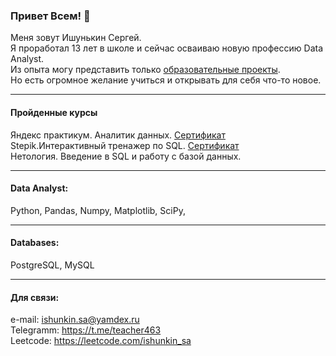 ### Привет Всем! 👋

<!--
**ishunkinsa/ishunkinsa** is a ✨ _special_ ✨ repository because its `README.md` (this file) appears on your GitHub profile.

Here are some ideas to get you started:

- 🔭 I’m currently working on ...
- 🌱 I’m currently learning ...
- 👯 I’m looking to collaborate on ...
- 🤔 I’m looking for help with ...
- 💬 Ask me about ...
- 📫 How to reach me: ...
- 😄 Pronouns: ...
- ⚡ Fun fact: ...
-->

Меня зовут Ишунькин Сергей.<br>
Я проработал 13 лет в школе и сейчас осваиваю новую профессию Data Analyst.<br>
Из опыта могу представить только [образовательные проекты](https://github.com/ishunkinsa/yandex_practicum_DA).<br>
Но есть огромное желание учиться и открывать для себя что-то новое.

---
#### Пройденные курсы

Яндекс практикум. Аналитик данных. [Сертификат](https://github.com/ishunkinsa/ishunkinsa/blob/main/%D0%98%D0%A1A_20232DA00751.pdf)<br>
Stepik.Интерактивный тренажер по SQL. [Сертификат](https://github.com/ishunkinsa/ishunkinsa/blob/main/%D0%98%D0%A1%D0%90-stepik-certificate.pdf)<br>
Нетология. Введение в SQL и работу с базой данных.<br>

---
#### Data Analyst: 
Python, Pandas, Numpy, Matplotlib, SciPy,

---

#### Databases: 
PostgreSQL, MySQL 

---

#### Для связи:

e-mail: ishunkin.sa@yamdex.ru<br>
Telegramm: https://t.me/teacher463<br>
Leetcode: https://leetcode.com/ishunkin_sa<br>

